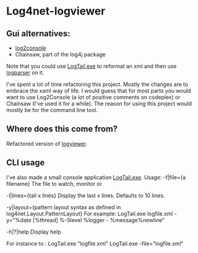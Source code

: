 Log4net-logviewer
=================

Gui alternatives:
-----------------
- [log2console](http://log2console.codeplex.com/)
- Chainsaw, part of the log4j package

Note that you could use [LogTail.exe](./tree/master/LogTail) to reformat an xml and then use [logparser](http://www.hanselman.com/blog/AnalyzeYourWebServerDataAndBeEmpoweredWithLogParserAndLogParserLizardGUI.aspx) on it.

I've spent a lot of time refactoring this project. Mostly the changes are to embrace the xaml way of life. I would guess that for most parts you would want to use Log2Console (a lot of positive comments on codeplex) or Chainsaw (I've used it for a while). The reason for using this project would mostly be for the command line tool.

Where does this come from?
--------------------------
Refactored version of [logviewer](http://www.codeproject.com/KB/cs/logviewer.aspx).

CLI usage
---------
I've also made a small console application [LogTail.exe](./tree/master/LogTail). Usage:
-f|file={a filename}
  The file to watch, monitor or 

-l|lines={tail x lines}	
	Display the last x lines. Defaults to 10 lines. 

-y|layout={pattern layout syntax as defined in log4net.Layout.PatternLayout}
  For example: LogTail.exe logfile.xml -y="%date [%thread] %-5level %logger - %message%newline"

-h|?|help
	Display help

For instance to :
LogTail.exe "logfile.xml"
LogTail.exe -file="logfile.xml"


